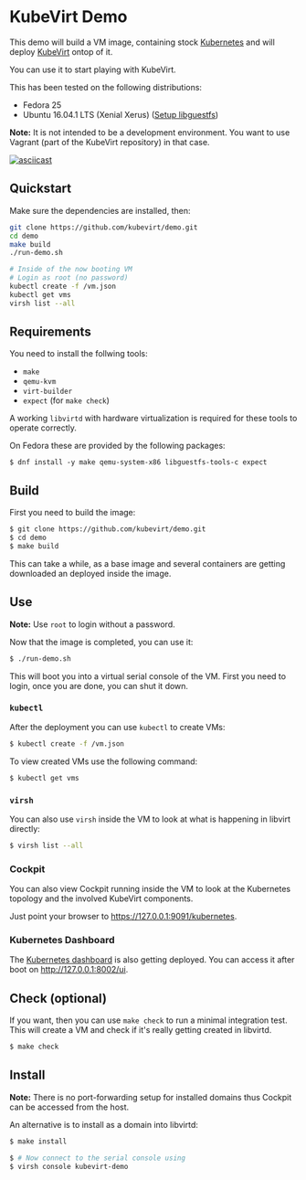 # KubeVirt Demo

This demo will build a VM image, containing stock [Kubernetes](https://kubernetes.io)
and will deploy [KubeVirt](https://www.kubevirt.io) ontop of it.

You can use it to start playing with KubeVirt.

This has been tested on the following distributions:

- Fedora 25
- Ubuntu 16.04.1 LTS (Xenial Xerus) ([Setup libguestfs](http://libguestfs.org/guestfs-faq.1.html#downloading-installing-compiling-libguestfs))

**Note:** It is not intended to be a development environment. You want
to use Vagrant (part of the KubeVirt repository) in that case.

[![asciicast](https://asciinema.org/a/98980.png)](https://asciinema.org/a/98980)


## Quickstart

Make sure the dependencies are installed, then:

```bash
git clone https://github.com/kubevirt/demo.git
cd demo
make build
./run-demo.sh

# Inside of the now booting VM
# Login as root (no password)
kubectl create -f /vm.json
kubectl get vms
virsh list --all
```


## Requirements

You need to install the follwing tools:

- `make`
- `qemu-kvm`
- `virt-builder`
- `expect` (for `make check`)

A working `libvirtd` with hardware virtualization is required for
these tools to operate correctly.

On Fedora these are provided by the following packages:

```
$ dnf install -y make qemu-system-x86 libguestfs-tools-c expect
```


## Build

First you need to build the image:

```bash
$ git clone https://github.com/kubevirt/demo.git
$ cd demo
$ make build
```

This can take a while, as a base image and several containers are getting
downloaded an deployed inside the image.


## Use

**Note:** Use `root` to login without a password.

Now that the image is completed, you can use it:

```bash
$ ./run-demo.sh
```

This will boot you into a virtual serial console of the VM.
First you need to login, once you are done, you can shut it down.

### `kubectl`

After the deployment you can use `kubectl` to create VMs:

```bash
$ kubectl create -f /vm.json
```

To view created VMs use the following command:

```bash
$ kubectl get vms
```

### `virsh`

You can also use `virsh` inside the VM to look at what is
happening in libvirt directly:

```bash
$ virsh list --all
```

### Cockpit

You can also view Cockpit running inside the VM to look at the
Kubernetes topology and the involved KubeVirt components.

Just point your browser to <https://127.0.0.1:9091/kubernetes>.


### Kubernetes Dashboard

The [Kubernetes dashboard](https://github.com/kubernetes/dashboard/) is also getting deployed.
You can access it after boot on <http://127.0.0.1:8002/ui>.


## Check (optional)

If you want, then you can use `make check` to run a minimal integration test.
This will create a VM and check if it's really getting created in libvirtd.

```bash
$ make check
```


## Install

**Note:** There is no port-forwarding setup for installed domains
thus Cockpit can be accessed from the host.

An alternative is to install as a domain into libvirtd:

```bash
$ make install

$ # Now connect to the serial console using
$ virsh console kubevirt-demo
```


